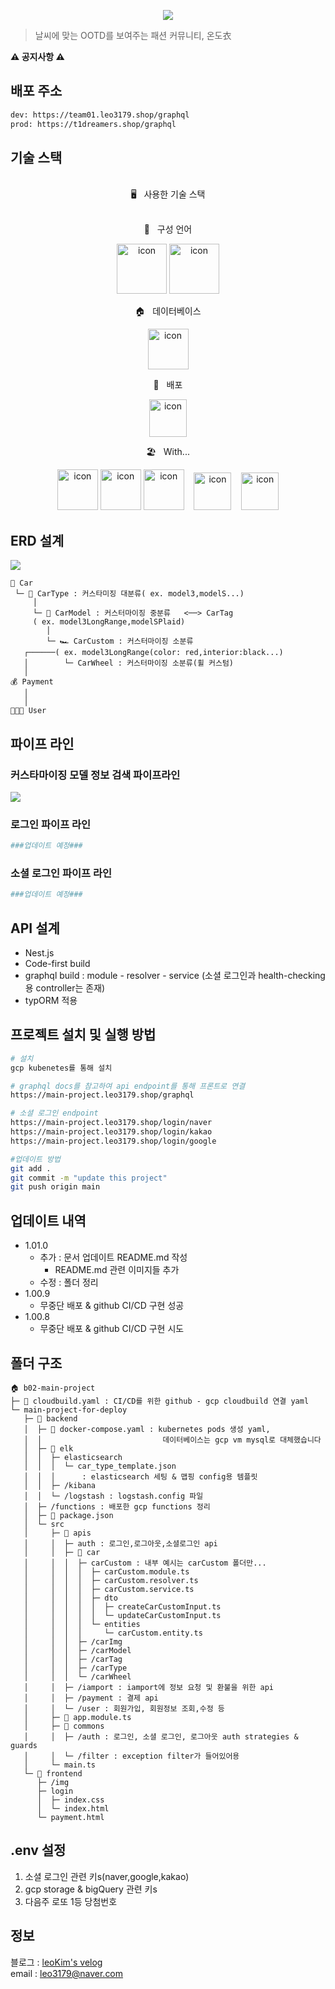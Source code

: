 <p align="center">
<img src="https://capsule-render.vercel.app/api?&type=waving&color=timeAuto&height=180&section=header&text=온도衣 BackEnd&fontSize=50&animation=fadeIn&fontAlignY=45" />
  </p>

> 날씨에 맞는 OOTD를 보여주는 패션 커뮤니티, 온도衣

**⚠️ 공지사항 ⚠️**

## 배포 주소

```sh
dev: https://team01.leo3179.shop/graphql
prod: https://t1dreamers.shop/graphql
```

## 기술 스택

<br>
<div align='center'> 🖥&nbsp&nbsp&nbsp사용한 기술 스택</div>
<br>
<p align="center">
📑&nbsp&nbsp&nbsp구성 언어
  </p>
<p align="center">
<img alt= "icon" wide="80" height="80" src ="https://techstack-generator.vercel.app/js-icon.svg">
<img alt= "icon" wide="80" height="80" src ="https://techstack-generator.vercel.app/ts-icon.svg">
  </p>
 <p align="center">
🏠&nbsp&nbsp&nbsp데이터베이스
  </p>
<p align="center">
<img alt= "icon" wide="65" height="65" src ="https://techstack-generator.vercel.app/mysql-icon.svg">

  </p>
   <p align="center">
🚀&nbsp&nbsp&nbsp배포
  </p>
<p align="center">
<img alt= "icon" wide="60" height="60" src ="https://techstack-generator.vercel.app/kubernetes-icon.svg">
  </p>
    </p>
       <p align="center">
🏖&nbsp&nbsp&nbspWith...
  </p>
<p align="center">
<img alt= "icon" wide="65" height="65" src ="https://techstack-generator.vercel.app/restapi-icon.svg">
<img alt= "icon" wide="65" height="65" src ="https://techstack-generator.vercel.app/graphql-icon.svg">
<img alt= "icon" wide="65" height="65" src ="https://techstack-generator.vercel.app/docker-icon.svg">
  &nbsp&nbsp
<img alt= "icon" wide="60" height="60" src ="https://symbols.getvecta.com/stencil_89/37_nestjs-icon.a67daec196.svg">
  &nbsp&nbsp
<img alt= "icon" wide="60" height="60" src ="https://cdn4.iconfinder.com/data/icons/redis-2/1451/Untitled-2-512.png">
  </p>

## ERD 설계

![](/readme-imgs/main-project-erd.png)

```
🚛 Car
 └─ 🚙 CarType : 커스타미징 대분류( ex. model3,modelS...)
     │
     └─ 🚗 CarModel : 커스터마이징 중분류   <──> CarTag
     ( ex. model3LongRange,modelSPlaid)
        │
        └─ 🏎 CarCustom : 커스터마이징 소분류
   ┌──────( ex. model3LongRange(color: red,interior:black...)
   │        └─ CarWheel : 커스터마이징 소분류(휠 커스텀)
   │
💰 Payment
   │
   │
👩🏻‍💻 User
```

## 파이프 라인

### 커스타마이징 모델 정보 검색 파이프라인

![](/readme-imgs/검색%20파이프라인.001.jpeg)

### 로그인 파이프 라인

```sh
###업데이트 예정###
```

### 소셜 로그인 파이프 라인

```sh
###업데이트 예정###
```

## API 설계

- Nest.js
- Code-first build
- graphql build : module - resolver - service (소셜 로그인과 health-checking용 controller는 존재)
- typORM 적용

## 프로젝트 설치 및 실행 방법

```sh
# 설치
gcp kubenetes를 통해 설치

# graphql docs를 참고하여 api endpoint를 통해 프론트로 연결
https://main-project.leo3179.shop/graphql

# 소셜 로그인 endpoint
https://main-project.leo3179.shop/login/naver
https://main-project.leo3179.shop/login/kakao
https://main-project.leo3179.shop/login/google

#업데이트 방법
git add .
git commit -m "update this project"
git push origin main

```

## 업데이트 내역

- 1.01.0
  - 추가 : 문서 업데이트 README.md 작성
    - README.md 관련 이미지들 추가
  - 수정 : 폴더 정리
- 1.00.9
  - 무중단 배포 & github CI/CD 구현 성공
- 1.00.8
  - 무중단 배포 & github CI/CD 구현 시도

## 폴더 구조

```
🏠 b02-main-project
├─ 🐳 cloudbuild.yaml : CI/CD를 위한 github - gcp cloudbuild 연결 yaml
└─ main-project-for-deploy
   ├─ 🚀 backend
   │  ├─ 🐳 docker-compose.yaml : kubernetes pods 생성 yaml,
   │  │                           데이터베이스는 gcp vm mysql로 대체했습니다
   │  ├─ 🍦 elk
   │  │  ├─ elasticsearch
   │  │  │  └─ car_type_template.json
   │  │  │      : elasticsearch 세팅 & 맵핑 config용 템플릿
   │  │  ├─ /kibana
   │  │  └─ /logstash : logstash.config 파일
   │  ├─ /functions : 배포한 gcp functions 정리
   │  ├─ 🎒 package.json
   │  └─ src
   │     ├─ 🍇 apis
   │     │  ├─ auth : 로그인,로그아웃,소셜로그인 api
   │     │  ├─ 🚗 car
   │     │  │  ├─ carCustom : 내부 예시는 carCustom 폴더만...
   │     │  │  │  ├─ carCustom.module.ts
   │     │  │  │  ├─ carCustom.resolver.ts
   │     │  │  │  ├─ carCustom.service.ts
   │     │  │  │  ├─ dto
   │     │  │  │  │  ├─ createCarCustomInput.ts
   │     │  │  │  │  └─ updateCarCustomInput.ts
   │     │  │  │  └─ entities
   │     │  │  │     └─ carCustom.entity.ts
   │     │  │  ├─ /carImg
   │     │  │  ├─ /carModel
   │     │  │  ├─ /carTag
   │     │  │  ├─ /carType
   │     │  │  └─ /carWheel
   │     │  ├─ /iamport : iamport에 정보 요청 및 환불을 위한 api
   │     │  ├─ /payment : 결제 api
   │     │  └─ /user : 회원가입, 회원정보 조회,수정 등
   │     ├─ 👑 app.module.ts
   │     ├─ 📄 commons
   │     │  ├─ /auth : 로그인, 소셜 로그인, 로그아웃 auth strategies & guards
   │     │  └─ /filter : exception filter가 들어있어용
   │     └─ main.ts
   └─ 🚀 frontend
      ├─ /img
      ├─ login
      │  ├─ index.css
      │  └─ index.html
      └─ payment.html

```

## .env 설정

1. 소셜 로그인 관련 키s(naver,google,kakao)
2. gcp storage & bigQuery 관련 키s
3. 다음주 로또 1등 당첨번호

## 정보

블로그 : [leoKim's velog](https://story0tae.tistory.com/)
<br>
email : leo3179@naver.com

<!-- Markdown link & img dfn's -->
